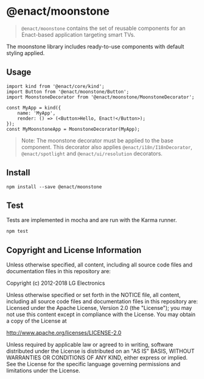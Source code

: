 # @enact/moonstone

> `@enact/moonstone` contains the set of reusable components for an Enact-based application
targeting smart TVs.

The moonstone library includes ready-to-use components with default styling applied.

## Usage

```
import kind from '@enact/core/kind';
import Button from '@enact/moonstone/Button';
import MoonstoneDecorator from '@enact/moonstone/MoonstoneDecorator';

const MyApp = kind({
    name: 'MyApp',
    render: () => (<Button>Hello, Enact!</Button>);
});
const MyMoonstoneApp = MoonstoneDecorator(MyApp);
```

> Note: The moonstone decorator must be applied to the base component. This decorator also applies
`@enact/i18n/I18nDecorator`, `@enact/spotlight` and `@enact/ui/resolution` decorators.

## Install

```
npm install --save @enact/moonstone
```

## Test

Tests are implemented in mocha and are run with the Karma runner.

```
npm test
```

## Copyright and License Information

Unless otherwise specified, all content, including all source code files and documentation files in this repository are:

Copyright (c) 2012-2018 LG Electronics

Unless otherwise specified or set forth in the NOTICE file, all content, including all source code files and documentation files in this repository are: Licensed under the Apache License, Version 2.0 (the "License"); you may not use this content except in compliance with the License. You may obtain a copy of the License at

http://www.apache.org/licenses/LICENSE-2.0

Unless required by applicable law or agreed to in writing, software distributed under the License is distributed on an "AS IS" BASIS, WITHOUT WARRANTIES OR CONDITIONS OF ANY KIND, either express or implied. See the License for the specific language governing permissions and limitations under the License.
